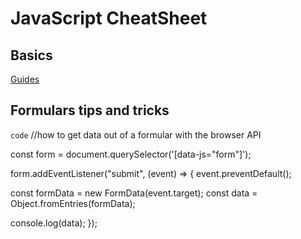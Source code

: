 # JavaScript CheatSheet

## Basics

<a href="https://www.codecademy.com/resources/cheatsheets/language/javascript">Guides</a>

## Formulars tips and tricks


`code`
//how to get data out of a formular with the browser API

const form = document.querySelector('[data-js="form"]');

form.addEventListener("submit", (event) => {
  event.preventDefault();

  const formData = new FormData(event.target);
  const data = Object.fromEntries(formData);

  console.log(data);
});
